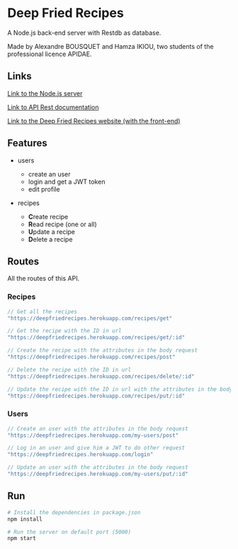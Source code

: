 # Deep Fried Recipes
A Node.js back-end server with Restdb as database.

Made by Alexandre BOUSQUET and Hamza IKIOU, two students of the professional licence APIDAE.

## Links
<a href="https://deepfriedrecipes.herokuapp.com">Link to the Node.js server</a>

<a href="https://deepfriedrecipes.herokuapp.com/doc">Link to API Rest documentation</a>

<a href="https://deepfriedrecipes.netlify.app">Link to the Deep Fried Recipes website (with the front-end)</a>

## Features

- users
    - create an user
    - login and get a JWT token
    - edit profile
  

- recipes
    - **C**reate recipe
    - **R**ead recipe (one or all)
    - **U**pdate a recipe
    - **D**elete a recipe

## Routes

All the routes of this API.

### Recipes

```js
// Get all the recipes
"https://deepfriedrecipes.herokuapp.com/recipes/get"
```

```js
// Get the recipe with the ID in url
"https://deepfriedrecipes.herokuapp.com/recipes/get/:id"
```

```js
// Create the recipe with the attributes in the body request
"https://deepfriedrecipes.herokuapp.com/recipes/post"
```

```js
// Delete the recipe with the ID in url
"https://deepfriedrecipes.herokuapp.com/recipes/delete/:id"
```

```js
// Update the recipe with the ID in url with the attributes in the body request
"https://deepfriedrecipes.herokuapp.com/recipes/put/:id"
```

### Users

```js
// Create an user with the attributes in the body request
"https://deepfriedrecipes.herokuapp.com/my-users/post"
```

```js
// Log in an user and give him a JWT to do other request
"https://deepfriedrecipes.herokuapp.com/login"
```

```js
// Update an user with the attributes in the body request
"https://deepfriedrecipes.herokuapp.com/my-users/put/:id"
```

## Run

``` bash
# Install the dependencies in package.json
npm install

# Run the server on default port (5000)
npm start
```
